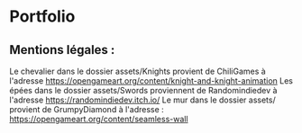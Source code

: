 # Portfolio

## Mentions légales : 
Le chevalier dans le dossier assets/Knights provient de ChiliGames à l'adresse https://opengameart.org/content/knight-and-knight-animation
Les épées dans le dossier assets/Swords proviennent de Randomindiedev à l'adresse https://randomindiedev.itch.io/
Le mur dans le dossier assets/ provient de GrumpyDiamond à l'adresse : https://opengameart.org/content/seamless-wall
